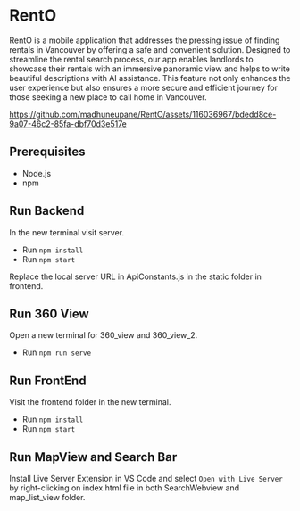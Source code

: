 # RentO
RentO is a mobile application that addresses the pressing issue of finding rentals in Vancouver by offering a safe and convenient solution. Designed to streamline the rental search process, our app enables landlords to showcase their rentals with an immersive panoramic view and helps to write beautiful descriptions with AI assistance. This feature not only enhances the user experience but also ensures a more secure and efficient journey for those seeking a new place to call home in Vancouver.

https://github.com/madhuneupane/RentO/assets/116036967/bdedd8ce-9a07-46c2-85fa-dbf70d3e517e

## Prerequisites

- Node.js
- npm
  
 ## Run Backend
 
 In the new terminal visit server. <br>
- Run `npm install`
- Run `npm start`
  
Replace the local server URL in ApiConstants.js in the static folder in frontend.

## Run 360 View

 Open a new terminal for 360_view and 360_view_2.
- Run `npm run serve` 

## Run FrontEnd

 Visit the frontend folder in the new terminal. 
 - Run `npm install`
 - Run `npm start`

 ## Run MapView and Search Bar

 Install Live Server Extension in VS Code and select `Open with Live Server` by right-clicking on index.html file in both SearchWebview and map_list_view folder. 




